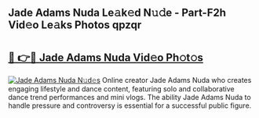 ## Jade Adams Nuda Le𝚊k𝚎d N𝚞𝚍e - Part-F2h Vid𝚎o Le𝚊ks Photos qpzqr

# <h2><a href="http://fbbfp9f.evod.top/?m=Jade+Adams+Nuda">🔗 👉🔴 Jade Adams Nuda Vid𝚎o Ph𝚘t𝚘s</a></h2>

[![Jade Adams Nuda N𝚞d𝚎s](https://i.imgur.com/8V9OHl7.gif)](http://fbbfp9f.evod.top/?m=Jade+Adams+Nuda)
Online creator Jade Adams Nuda who creates engaging lifestyle and dance content, featuring solo and collaborative dance trend performances and mini vlogs. The ability Jade Adams Nuda to handle pressure and controversy is essential for a successful public figure. 
